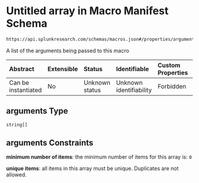 # Untitled array in Macro Manifest Schema

```txt
https://api.splunkresearch.com/schemas/macros.json#/properties/arguments
```

A list of the arguments being passed to this macro

| Abstract            | Extensible | Status         | Identifiable            | Custom Properties | Additional Properties | Access Restrictions | Defined In                                                             |
| :------------------ | :--------- | :------------- | :---------------------- | :---------------- | :-------------------- | :------------------ | :--------------------------------------------------------------------- |
| Can be instantiated | No         | Unknown status | Unknown identifiability | Forbidden         | Allowed               | none                | [macros.spec.json*](../../out/macros.spec.json "open original schema") |

## arguments Type

`string[]`

## arguments Constraints

**minimum number of items**: the minimum number of items for this array is: `0`

**unique items**: all items in this array must be unique. Duplicates are not allowed.
